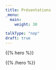 ```yaml
---
title: Présentations
_menu:
  main:
    weight: 30

talkType: "nop"
draft: true
---
```


{{% hero %}}

<!-- TODO: filter and search -->

{{% /hero %}}

